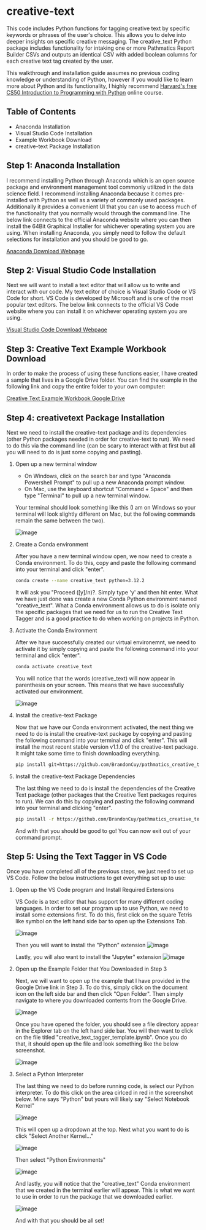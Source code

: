 # creative-text

This code includes Python functions for tagging creative text by specific keywords or phrases of the user's choice. This allows you to delve into deeper insights on specific creative messaging. 
The creative_text Python package includes functionality for intaking one or more Pathmatics Report Builder CSVs and outputs an identical CSV with added boolean columns for each creative text tag created by the user. 

This walkthrough and installation guide assumes no previous coding knowledge or understanding of Python, however if you would like to learn more about Python and its functionality, I highly recommend [Harvard's free CS50 Introduction to Programming with Python](https://www.edx.org/learn/python/harvard-university-cs50-s-introduction-to-programming-with-python) online course.

## Table of Contents

- Anaconda Installation
- Visual Studio Code Installation
- Example Workbook Download
- creative-text Package Installation

## Step 1: Anaconda Installation

I recommend installing Python through Anaconda which is an open source package and environment management tool commonly utilized in the data science field. I recommend installing Anaconda because it comes pre-installed with Python as well as a variety of commonly used packages. Additionally it provides a convenient UI that you can use to access much of the functionality that you normally would through the command line. The below link connects to the official Anaconda website where you can then install the 64Bit Graphical Installer for whichever operating system you are using. When installing Anaconda, you simply need to follow the default selections for installation and you should be good to go.

[Anaconda Download Webpage](https://www.anaconda.com/download#downloads)

## Step 2: Visual Studio Code Installation

Next we will want to install a text editor that will allow us to write and interact with our code. My text editor of choice is Visual Studio Code or VS Code for short. VS Code is developed by Microsoft and is one of the most popular text editors. The below link connects to the official VS Code website where you can install it on whichever operating system you are using.

[Visual Studio Code Download Webpage](https://code.visualstudio.com/Download)

## Step 3: Creative Text Example Workbook Download

In order to make the process of using these functions easier, I have created a sample that lives in a Google Drive folder. You can find the example in the following link and copy the entire folder to your own computer:

[Creative Text Example Workbook Google Drive](https://drive.google.com/drive/folders/1wZpnN7AM1UlJ8BVbpq2RHduL73Pm-_Zl?usp=drive_link)

## Step 4: creativetext Package Installation

Next we need to install the creative-text package and its dependencies (other Python packages needed in order for creative-text to run). We need to do this via the command line (can be scary to interact with at first but all you will need to do is just some copying and pasting).

1. Open up a new terminal window

   - On Windows, click on the search bar and type "Anaconda Powershell Prompt" to pull up a new Anaconda prompt window.
   - On Mac, use the keyboard shortcut "Command + Space" and then type "Terminal" to pull up a new terminal window.

   Your terminal should look something like this (I am on Windows so your terminal will look slightly different on Mac, but the following commands remain the same between the two).

   ![image](https://github.com/BrandonCuy/pathmatics_creative_text_tagger_v2/assets/73131313/53887c16-2017-47db-9a26-08e31949f96e)

2. Create a Conda environment

   After you have a new terminal window open, we now need to create a Conda environment. To do this, copy and paste the following command into your terminal and click "enter".

    ```bash
    conda create --name creative_text python=3.12.2
    ```

    It will ask you "Proceed ([y]/n)?. Simply type 'y' and then hit enter. What we have just done was create a new Conda Python environment named "creative_text". What a Conda environment allows us to do is isolate only the specific packages that we need for us to run the Creative Text Tagger and is a good practice to do when working on projects in Python.

3. Activate the Conda Environment

   After we have successfully created our virtual environemnt, we need to activate it by simply copying and paste the following command into your terminal and click "enter".

    ```bash
    conda activate creative_text
    ```

    You will notice that the words (creative_text) will now appear in parenthesis on your screen. This means that we have successfully activated our environment.

    ![image](https://github.com/BrandonCuy/pathmatics_creative_text_tagger_v2/assets/73131313/3b0743da-2b74-4c9d-b9d3-6b3b4968d384)

4. Install the creative-text Package

   Now that we have our Conda environment activated, the next thing we need to do is install the creative-text package by copying and pasting the following command into your terminal and click "enter". This will install the most recent stable version v1.1.0 of the creative-text package. It might take some time to finish downloading everything.

    ```bash
    pip install git+https://github.com/BrandonCuy/pathmatics_creative_text_tagger_v2.git@v1.1.0
    ```

5. Install the creative-text Package Dependencies

   The last thing we need to do is install the dependencies of the Creative Text package (other packages that the Creative Text packages requires to run). We can do this by copying and pasting the following command into your terminal and clicking "enter".

    ```bash
    pip install -r https://github.com/BrandonCuy/pathmatics_creative_text_tagger_v2/raw/v1.1.0/requirements.txt
    ```

    And with that you should be good to go! You can now exit out of your command prompt.

## Step 5: Using the Text Tagger in VS Code

Once you have completed all of the previous steps, we just need to set up VS Code. Follow the below instructions to get everything set up to use:

1. Open up the VS Code program and Install Required Extensions

   VS Code is a text editor that has support for many different coding languages. In order to set our program up to use Python, we need to install some extensions first. To do this, first click on the square Tetris like symbol on the left hand side bar to open up the Extensions Tab.

   ![image](https://github.com/BrandonCuy/pathmatics_creative_text_tagger_v2/assets/73131313/7d04efa6-4edc-4e2b-815c-7ddbd806e733)

   Then you will want to install the "Python" extension
   ![image](https://github.com/BrandonCuy/pathmatics_creative_text_tagger_v2/assets/73131313/0bd10ba1-5081-416c-be24-2a9e008271c8)

   Lastly, you will also want to install the "Jupyter" extension
   ![image](https://github.com/BrandonCuy/pathmatics_creative_text_tagger_v2/assets/73131313/8dc1a992-2d9e-4294-944b-f3cdb74bed41)

2. Open up the Example Folder that You Downloaded in Step 3

   Next, we will want to open up the example that I have provided in the Google Drive link in Step 3. To do this, simply click on the document icon on the left side bar and then click "Open Folder". Then simply navigate to where you downloaded contents from the Google Drive.

   ![image](https://github.com/BrandonCuy/pathmatics_creative_text_tagger_v2/assets/73131313/01569bda-67ff-4fa9-8151-cfda501142d8)

   Once you have opened the folder, you should see a file directory appear in the Explorer tab on the left hand side bar. You will then want to click on the file titled "creative_text_tagger_template.ipynb". Once you do that, it should open up the file and look something like the below screenshot.

   ![image](https://github.com/BrandonCuy/pathmatics_creative_text_tagger_v2/assets/73131313/4de151d8-e679-488a-854e-686333efb5c1)

3. Select a Python Interpreter

   The last thing we need to do before running code, is select our Python interpreter. To do this click on the area cirlced in red in the screenshot below. Mine says "Python" but yours will likely say "Select Notebook Kernel"

   ![image](https://github.com/BrandonCuy/pathmatics_creative_text_tagger_v2/assets/73131313/7a0beda6-6a08-4665-8e5f-eaed15ec7d23)

   This will open up a dropdown at the top. Next what you want to do is click "Select Another Kernel..."

   ![image](https://github.com/BrandonCuy/pathmatics_creative_text_tagger_v2/assets/73131313/0a72db37-8188-40aa-b98f-b497a6920e01)

   Then select "Python Environments"

   ![image](https://github.com/BrandonCuy/pathmatics_creative_text_tagger_v2/assets/73131313/f5d0524f-3ac7-4bb5-a030-76377ddf4687)

   And lastly, you will notice that the "creative_text" Conda environment that we created in the terminal earlier will appear. This is what we want to use in order to run the package that we downloaded earlier.

   ![image](https://github.com/BrandonCuy/pathmatics_creative_text_tagger_v2/assets/73131313/32bc31d9-be1a-4343-8577-cf9303a61544)

   And with that you should be all set!


   

   



